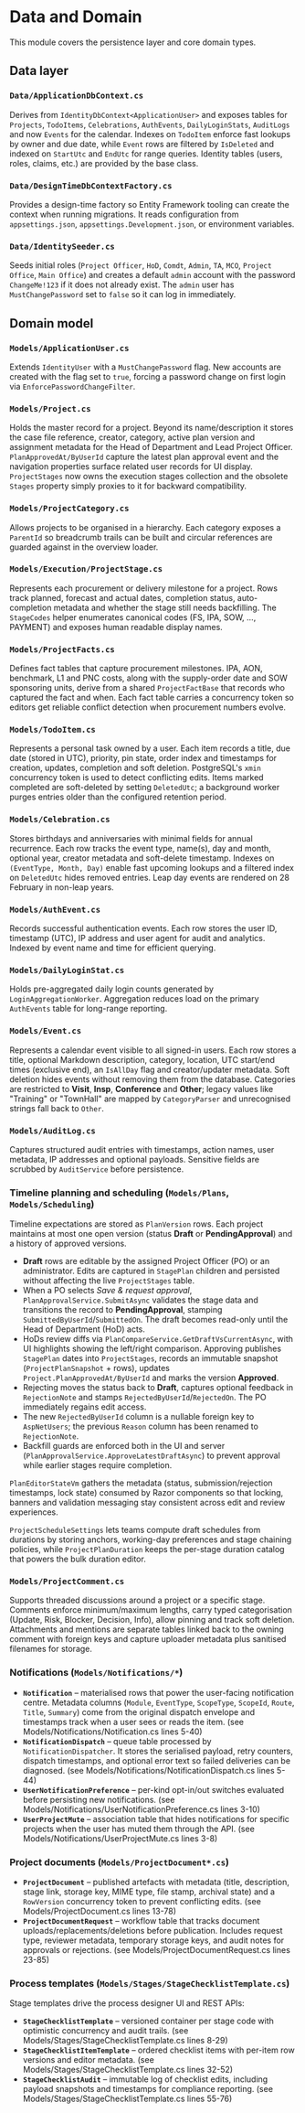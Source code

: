 # Data and Domain

This module covers the persistence layer and core domain types.

## Data layer

### `Data/ApplicationDbContext.cs`
Derives from `IdentityDbContext<ApplicationUser>` and exposes tables for `Projects`, `TodoItems`, `Celebrations`, `AuthEvents`, `DailyLoginStats`, `AuditLogs` and now `Events` for the calendar. Indexes on `TodoItem` enforce fast lookups by owner and due date, while `Event` rows are filtered by `IsDeleted` and indexed on `StartUtc` and `EndUtc` for range queries. Identity tables (users, roles, claims, etc.) are provided by the base class.

### `Data/DesignTimeDbContextFactory.cs`
Provides a design-time factory so Entity Framework tooling can create the context when running migrations. It reads configuration from `appsettings.json`, `appsettings.Development.json`, or environment variables.

### `Data/IdentitySeeder.cs`
Seeds initial roles (`Project Officer`, `HoD`, `Comdt`, `Admin`, `TA`, `MCO`, `Project Office`, `Main Office`) and creates a default `admin` account with the password `ChangeMe!123` if it does not already exist. The `admin` user has `MustChangePassword` set to `false` so it can log in immediately.

## Domain model

### `Models/ApplicationUser.cs`
Extends `IdentityUser` with a `MustChangePassword` flag. New accounts are created with the flag set to `true`, forcing a password change on first login via `EnforcePasswordChangeFilter`.

### `Models/Project.cs`
Holds the master record for a project. Beyond its name/description it stores the case file reference, creator, category, active plan version and assignment metadata for the Head of Department and Lead Project Officer. `PlanApprovedAt/ByUserId` capture the latest plan approval event and the navigation properties surface related user records for UI display. `ProjectStages` now owns the execution stages collection and the obsolete `Stages` property simply proxies to it for backward compatibility.

### `Models/ProjectCategory.cs`
Allows projects to be organised in a hierarchy. Each category exposes a `ParentId` so breadcrumb trails can be built and circular references are guarded against in the overview loader.

### `Models/Execution/ProjectStage.cs`
Represents each procurement or delivery milestone for a project. Rows track planned, forecast and actual dates, completion status, auto-completion metadata and whether the stage still needs backfilling. The `StageCodes` helper enumerates canonical codes (FS, IPA, SOW, …, PAYMENT) and exposes human readable display names.

### `Models/ProjectFacts.cs`
Defines fact tables that capture procurement milestones. IPA, AON, benchmark, L1 and PNC costs, along with the supply-order date and SOW sponsoring units, derive from a shared `ProjectFactBase` that records who captured the fact and when. Each fact table carries a concurrency token so editors get reliable conflict detection when procurement numbers evolve.

### `Models/TodoItem.cs`
Represents a personal task owned by a user. Each item records a title, due date (stored in UTC), priority, pin state, order index and timestamps for creation, updates, completion and soft deletion. PostgreSQL's `xmin` concurrency token is used to detect conflicting edits. Items marked completed are soft-deleted by setting `DeletedUtc`; a background worker purges entries older than the configured retention period.

### `Models/Celebration.cs`
Stores birthdays and anniversaries with minimal fields for annual recurrence. Each row tracks the event type, name(s), day and month, optional year, creator metadata and soft-delete timestamp. Indexes on `(EventType, Month, Day)` enable fast upcoming lookups and a filtered index on `DeletedUtc` hides removed entries. Leap day events are rendered on 28 February in non-leap years.

### `Models/AuthEvent.cs`
Records successful authentication events. Each row stores the user ID, timestamp (UTC), IP address and user agent for audit and analytics. Indexed by event name and time for efficient querying.

### `Models/DailyLoginStat.cs`
Holds pre-aggregated daily login counts generated by `LoginAggregationWorker`. Aggregation reduces load on the primary `AuthEvents` table for long-range reporting.

### `Models/Event.cs`
Represents a calendar event visible to all signed-in users. Each row stores a title, optional Markdown description, category, location, UTC start/end times (exclusive end), an `IsAllDay` flag and creator/updater metadata. Soft deletion hides events without removing them from the database. Categories are restricted to **Visit**, **Insp**, **Conference** and **Other**; legacy values like "Training" or "TownHall" are mapped by `CategoryParser` and unrecognised strings fall back to `Other`.

### `Models/AuditLog.cs`
Captures structured audit entries with timestamps, action names, user metadata, IP addresses and optional payloads. Sensitive fields are scrubbed by `AuditService` before persistence.

### Timeline planning and scheduling (`Models/Plans`, `Models/Scheduling`)
Timeline expectations are stored as `PlanVersion` rows. Each project maintains at most one open version (status **Draft** or **PendingApproval**) and a history of approved versions.

* **Draft** rows are editable by the assigned Project Officer (PO) or an administrator. Edits are captured in `StagePlan` children and persisted without affecting the live `ProjectStages` table.
* When a PO selects *Save & request approval*, `PlanApprovalService.SubmitAsync` validates the stage data and transitions the record to **PendingApproval**, stamping `SubmittedByUserId`/`SubmittedOn`. The draft becomes read-only until the Head of Department (HoD) acts.
* HoDs review diffs via `PlanCompareService.GetDraftVsCurrentAsync`, with UI highlights showing the left/right comparison. Approving publishes `StagePlan` dates into `ProjectStages`, records an immutable snapshot (`ProjectPlanSnapshot` + rows), updates `Project.PlanApprovedAt/ByUserId` and marks the version **Approved**.
* Rejecting moves the status back to **Draft**, captures optional feedback in `RejectionNote` and stamps `RejectedByUserId`/`RejectedOn`. The PO immediately regains edit access.
* The new `RejectedByUserId` column is a nullable foreign key to `AspNetUsers`; the previous `Reason` column has been renamed to `RejectionNote`.
* Backfill guards are enforced both in the UI and server (`PlanApprovalService.ApproveLatestDraftAsync`) to prevent approval while earlier stages require completion.

`PlanEditorStateVm` gathers the metadata (status, submission/rejection timestamps, lock state) consumed by Razor components so that locking, banners and validation messaging stay consistent across edit and review experiences.

`ProjectScheduleSettings` lets teams compute draft schedules from durations by storing anchors, working-day preferences and stage chaining policies, while `ProjectPlanDuration` keeps the per-stage duration catalog that powers the bulk duration editor.

### `Models/ProjectComment.cs`
Supports threaded discussions around a project or a specific stage. Comments enforce minimum/maximum lengths, carry typed categorisation (Update, Risk, Blocker, Decision, Info), allow pinning and track soft deletion. Attachments and mentions are separate tables linked back to the owning comment with foreign keys and capture uploader metadata plus sanitised filenames for storage.

### Notifications (`Models/Notifications/*`)
* **`Notification`** – materialised rows that power the user-facing notification centre. Metadata columns (`Module`, `EventType`, `ScopeType`, `ScopeId`, `Route`, `Title`, `Summary`) come from the original dispatch envelope and timestamps track when a user sees or reads the item. (see Models/Notifications/Notification.cs lines 5-40)
* **`NotificationDispatch`** – queue table processed by `NotificationDispatcher`. It stores the serialised payload, retry counters, dispatch timestamps, and optional error text so failed deliveries can be diagnosed. (see Models/Notifications/NotificationDispatch.cs lines 5-44)
* **`UserNotificationPreference`** – per-kind opt-in/out switches evaluated before persisting new notifications. (see Models/Notifications/UserNotificationPreference.cs lines 3-10)
* **`UserProjectMute`** – association table that hides notifications for specific projects when the user has muted them through the API. (see Models/Notifications/UserProjectMute.cs lines 3-8)

### Project documents (`Models/ProjectDocument*.cs`)
* **`ProjectDocument`** – published artefacts with metadata (title, description, stage link, storage key, MIME type, file stamp, archival state) and a `RowVersion` concurrency token to prevent conflicting edits. (see Models/ProjectDocument.cs lines 13-78)
* **`ProjectDocumentRequest`** – workflow table that tracks document uploads/replacements/deletions before publication. Includes request type, reviewer metadata, temporary storage keys, and audit notes for approvals or rejections. (see Models/ProjectDocumentRequest.cs lines 23-85)

### Process templates (`Models/Stages/StageChecklistTemplate.cs`)
Stage templates drive the process designer UI and REST APIs:
* **`StageChecklistTemplate`** – versioned container per stage code with optimistic concurrency and audit trails. (see Models/Stages/StageChecklistTemplate.cs lines 8-29)
* **`StageChecklistItemTemplate`** – ordered checklist items with per-item row versions and editor metadata. (see Models/Stages/StageChecklistTemplate.cs lines 32-52)
* **`StageChecklistAudit`** – immutable log of checklist edits, including payload snapshots and timestamps for compliance reporting. (see Models/Stages/StageChecklistTemplate.cs lines 55-76)

